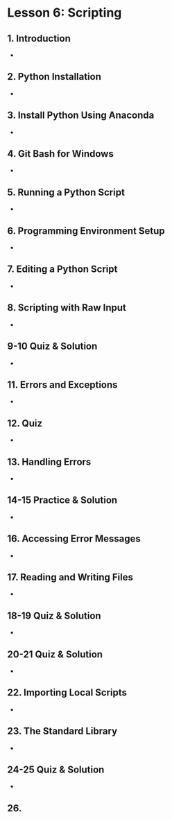 # Lesson 6: Scripting

## 1. Introduction
- 

## 2. Python Installation
- 

## 3. Install Python Using Anaconda
- 

## 4. Git Bash for Windows
- 

## 5. Running a Python Script
- 

## 6. Programming Environment Setup
- 

## 7. Editing a Python Script
- 

## 8. Scripting with Raw Input
- 

## 9-10 Quiz & Solution
- 

## 11. Errors and Exceptions
- 

## 12. Quiz
- 

## 13. Handling Errors
- 

## 14-15 Practice & Solution
- 

## 16. Accessing Error Messages
- 

## 17. Reading and Writing Files
- 

## 18-19 Quiz & Solution
- 

## 20-21 Quiz & Solution
- 

## 22. Importing Local Scripts
- 

## 23. The Standard Library
- 

## 24-25 Quiz & Solution
- 

## 26. 
